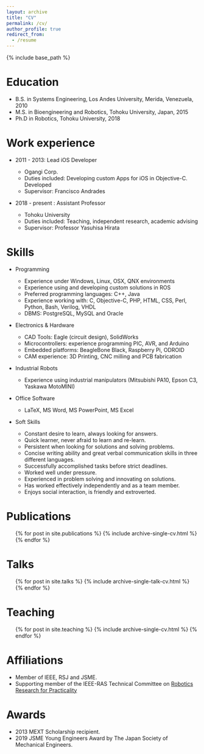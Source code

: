 ```yaml
---
layout: archive
title: "CV"
permalink: /cv/
author_profile: true
redirect_from:
  - /resume
---
```


{% include base_path %}

Education
======
* B.S. in Systems Engineering, Los Andes University, Merida, Venezuela, 2010
* M.S. in Bioengineering and Robotics, Tohoku University, Japan, 2015
* Ph.D in Robotics, Tohoku University, 2018

Work experience
======
* 2011 - 2013: Lead iOS Developer
  * Ogangi Corp.
  * Duties included: Developing custom Apps for iOS in Objective-C. Developed
  * Supervisor: Francisco Andrades

* 2018 - present : Assistant Professor
  * Tohoku University
  * Duties included: Teaching, independent research, academic advising
  * Supervisor: Professor Yasuhisa Hirata
  
Skills
======

* Programming
  * Experience under Windows, Linux, OSX, QNX environments
  * Experience using and developing custom solutions in ROS
  * Preferred programming languages: C++, Java
  * Experience working with: C, Objective-C, PHP, HTML, CSS, Perl, Python, Bash, Verilog, VHDL
  * DBMS: PostgreSQL, MySQL and Oracle
* Electronics & Hardware
  * CAD Tools: Eagle (circuit design), SolidWorks
  * Microcontrollers: experience programming PIC, AVR, and Arduino
  * Embedded platforms: BeagleBone Black, Raspberry Pi, ODROID
  * CAM experience: 3D Printing, CNC milling and PCB fabrication
* Industrial Robots  
  * Experience using industrial manipulators (Mitsubishi PA10, Epson C3, Yaskawa MotoMINI)
* Office Software
  * LaTeX, MS Word, MS PowerPoint, MS Excel

* Soft Skills

  * Constant desire to learn, always looking for answers.
  * Quick learner, never afraid to learn and re-learn.
  * Persistent when looking for solutions and solving problems.
  * Concise writing ability and great verbal communication skills in three different languages.
  * Successfully accomplished tasks before strict deadlines.
  * Worked well under pressure.
  * Experienced in problem solving and innovating on solutions.
  * Has worked effectively independently and as a team member.
  * Enjoys social interaction, is friendly and extroverted. 

Publications
======
  <ul>{% for post in site.publications %}
    {% include archive-single-cv.html %}
  {% endfor %}</ul>
  
Talks
======
  <ul>{% for post in site.talks %}
    {% include archive-single-talk-cv.html %}
  {% endfor %}</ul>
  
Teaching
======
  <ul>{% for post in site.teaching %}
    {% include archive-single-cv.html %}
  {% endfor %}</ul>
  
Affiliations 
======
* Member of IEEE, RSJ and JSME. 
* Supporting member of the IEEE-RAS Technical Committee on [Robotics Research for Practicality](https://www.ieee-ras.org/robotics-research-for-practicality/contact)

Awards
======
* 2013 MEXT Scholarship recipient.
* 2019 JSME Young Engineers Award by The Japan Society of Mechanical Engineers. 
